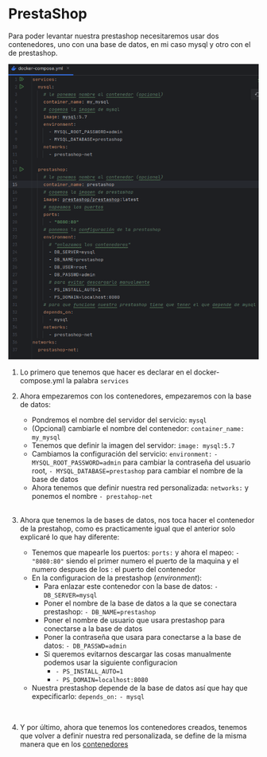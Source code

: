 # PrestaShop
Para poder levantar nuestra prestashop necesitaremos usar dos contenedores, uno con una base de datos, en mi caso mysql y otro con el de prestashop.

![dockercompose](image/dockercompose.png)

1. Lo primero que tenemos que hacer es declarar en el docker-compose.yml la palabra `services`
2. Ahora empezaremos con los contenedores, empezaremos con la base de datos:
   + Pondremos el nombre del servidor del servicio: `mysql`
   + (Opcional) cambiarle el nombre del contenedor: `container_name: my_mysql`
   + Tenemos que definir la imagen del servidor: `image: mysql:5.7`
   + Cambiamos la configuración del servicio: `environment:`
     `- MYSQL_ROOT_PASSWORD=admin` para cambiar la contraseña del usuario root,
     `- MYSQL_DATABASE=prestashop` para cambiar el nombre de la base de datos
   + <a name="enlace"></a>Ahora tenemos que definir nuestra red personalizada: `networks:` y ponemos el nombre `- prestahop-net`

   <br>
   
3. Ahora que tenemos la de bases de datos, nos toca hacer el contenedor de la prestahop, como es practicamente igual que el anterior solo explicaré lo que hay diferente:
   + Tenemos que mapearle los puertos: `ports:` y ahora el mapeo: `- "8080:80"` siendo el primer numero el puerto de la maquina y el numero despues de los : el puerto del contenedor
   + En la configuracion de la prestashop (_environment_):
     + Para enlazar este contenedor con la base de datos: `- DB_SERVER=mysql`
     + Poner el nombre de la base de datos a la que se conectara prestashop: `- DB_NAME=prestashop`
     + Poner el nombre de usuario que usara prestashop para conectarse a la base de datos
     + Poner la contraseña que usara para conectarse a la base de datos: `- DB_PASSWD=admin`
     + Si queremos evitarnos descargar las cosas manualmente podemos usar la siguiente configuracion
       + `- PS_INSTALL_AUTO=1`
       + `- PS_DOMAIN=localhost:8080`
   + Nuestra prestashop depende de la base de datos así que hay que expecificarlo: `depends_on:` `- mysql`

<br>

4. Y por último, ahora que tenemos los contenedores creados, tenemos que volver a definir nuestra red personalizada, se define de la misma manera que en los [contenedores](#enlace)
